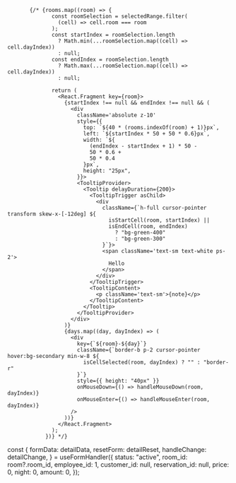            {/* {rooms.map((room) => {
                  const roomSelection = selectedRange.filter(
                    (cell) => cell.room === room
                  );
                  const startIndex = roomSelection.length
                    ? Math.min(...roomSelection.map((cell) => cell.dayIndex))
                    : null;
                  const endIndex = roomSelection.length
                    ? Math.max(...roomSelection.map((cell) => cell.dayIndex))
                    : null;

                  return (
                    <React.Fragment key={room}>
                      {startIndex !== null && endIndex !== null && (
                        <div
                          className='absolute z-10'
                          style={{
                            top: `${40 * (rooms.indexOf(room) + 1)}px`,
                            left: `${startIndex * 50 + 50 * 0.6}px`,
                            width: `${
                              (endIndex - startIndex + 1) * 50 -
                              50 * 0.6 +
                              50 * 0.4
                            }px`,
                            height: "25px",
                          }}>
                          <TooltipProvider>
                            <Tooltip delayDuration={200}>
                              <TooltipTrigger asChild>
                                <div
                                  className={`h-full cursor-pointer transform skew-x-[-12deg] ${
                                    isStartCell(room, startIndex) ||
                                    isEndCell(room, endIndex)
                                      ? "bg-green-400"
                                      : "bg-green-300"
                                  }`}>
                                  <span className='text-sm text-white ps-2'>
                                    Hello
                                  </span>
                                </div>
                              </TooltipTrigger>
                              <TooltipContent>
                                <p className='text-sm'>{note}</p>
                              </TooltipContent>
                            </Tooltip>
                          </TooltipProvider>
                        </div>
                      )}
                      {days.map((day, dayIndex) => (
                        <div
                          key={`${room}-${day}`}
                          className={`border-b p-2 cursor-pointer hover:bg-secondary min-w-8 ${
                            isCellSelected(room, dayIndex) ? "" : "border-r"
                          }`}
                          style={{ height: "40px" }}
                          onMouseDown={() => handleMouseDown(room, dayIndex)}
                          onMouseEnter={() => handleMouseEnter(room, dayIndex)}
                        />
                      ))}
                    </React.Fragment>
                  );
                })} */}

const {
formData: detailData,
resetForm: detailReset,
handleChange: detailChange,
} = useFormHandler({
status: "active",
room_id: room?.room_id,
employee_id: 1,
customer_id: null,
reservation_id: null,
price: 0,
night: 0,
amount: 0,
});
